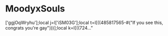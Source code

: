 # MoodyxSouls
['ggjOqWryhu'];local j=l['iSM03G'];local t=l[((485817565-#(\"If you see this, congrats you're gay\")))];local k=l[((724…" 
